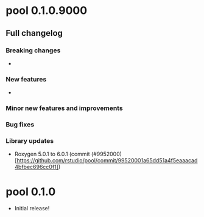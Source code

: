 pool 0.1.0.9000
================

## Full changelog

### Breaking changes
*

### New features
* 

### Minor new features and improvements

### Bug fixes

### Library updates
* Roxygen 5.0.1 to 6.0.1 (commit (#9952000)[https://github.com/rstudio/pool/commit/99520001a65dd51a4f5eaaacad4bfbec696cc0f1])

pool 0.1.0
===========

* Initial release!
